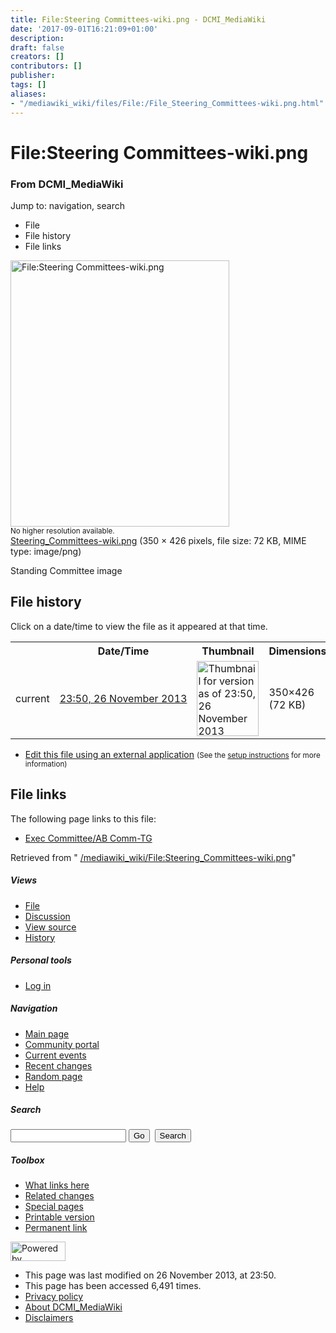 ```yaml
---
title: File:Steering Committees-wiki.png - DCMI_MediaWiki
date: '2017-09-01T16:21:09+01:00'
description: 
draft: false
creators: []
contributors: []
publisher: 
tags: []
aliases:
- "/mediawiki_wiki/files/File:/File_Steering_Committees-wiki.png.html"
---
```


<a id="top"></a>
# File:Steering Committees-wiki.png

### From DCMI\_MediaWiki

Jump to: navigation, search
<!-- start content -->
- File
- File history
- File links

 [<img alt="File:Steering Committees-wiki.png" src="/images/a/a7/Steering_Committees-wiki.png" width="350" height="426">](/mediawiki_wiki/files/Steering_Committees-wiki.png)  
<small>No higher resolution available.</small>  
 [Steering\_Committees-wiki.png](/images/a/a7/Steering_Committees-wiki.png)‎ (350 × 426 pixels, file size: 72 KB, MIME type: image/png)

Standing Committee image

<!-- 
NewPP limit report
Preprocessor node count: 1/1000000
Post-expand include size: 0/2097152 bytes
Template argument size: 0/2097152 bytes
Expensive parser function count: 0/100
-->
## File history

Click on a date/time to view the file as it appeared at that time.

<table class="wikitable filehistory">
  <tr>
    <td></td>
    <th>Date/Time</th>
    <th>Thumbnail</th>
    <th>Dimensions</th>
    <th>User</th>
    <th>Comment</th>
  </tr>
  <tr>
    <td>current</td>
    <td class="filehistory-selected" style="white-space: nowrap;"><a href="/mediawiki_wiki/files/Steering_Committees-wiki.png">23:50, 26 November 2013</a></td>
    <td><a href="/images/a/a7/Steering_Committees-wiki.png"><img alt="Thumbnail for version as of 23:50, 26 November 2013" src="/images/a/a7/Steering_Committees-wiki.png" width="99" height="120"></a></td>
    <td>350×426 <span style="white-space: nowrap;">(72 KB)</span>
    </td>
    <td>
      <a href="/index.php?title=User:StuartSutton&amp;action=edit&amp;redlink=1" class="new mw-userlink" title="User:StuartSutton (page does not exist)">StuartSutton</a> <span style="white-space: nowrap;"> <span class="mw-usertoollinks">(<a href="/index.php?title=User_talk:StuartSutton&amp;action=edit&amp;redlink=1" class="new" title="User talk:StuartSutton (page does not exist)">Talk</a> | <a href="/index.php/Special:Contributions/StuartSutton" title="Special:Contributions/StuartSutton">contribs</a>)</span></span>
    </td>
    <td> <span class="comment">(Standing Committee image)</span>
    </td>
  </tr>
</table>

  

- [Edit this file using an external application](/index.php?title=File:Steering_Committees-wiki.png&action=edit&externaledit=true&mode=file "File:Steering Committees-wiki.png") <small>(See the <a href="http://www.mediawiki.org/wiki/Manual:External_editors" class="external text" rel="nofollow">setup instructions</a> for more information)</small>

## File links

The following page links to this file:

- [Exec Committee/AB Comm-TG](/index.php/Exec_Committee/AB_Comm-TG "Exec Committee/AB Comm-TG")

Retrieved from " [/mediawiki_wiki/File:Steering\_Committees-wiki.png](/mediawiki_wiki/files/File:/File:Steering_Committees-wiki.png.html)"

<!-- end content -->

##### Views

- [File](/mediawiki_wiki/files/File:/File:Steering_Committees-wiki.png.html "View the file page [c]")
- [Discussion](/index.php?title=File_talk:Steering_Committees-wiki.png&action=edit&redlink=1 "Discussion about the content page [t]")
- [View source](/index.php?title=File:Steering_Committees-wiki.png&action=edit "This page is protected.
You can view its source [e]")
- [History](/index.php?title=File:Steering_Committees-wiki.png&action=history "Past revisions of this page [h]")

##### Personal tools

- [Log in](/index.php?title=Special:UserLogin&returnto=File:Steering_Committees-wiki.png "You are encouraged to log in; however, it is not mandatory [o]")

<script type="text/javascript"> if (window.isMSIE55) fixalpha(); </script>

##### Navigation

- [Main page](/index.php/Main_Page "Visit the main page [z]")
- [Community portal](/index.php/DCMI_MediaWiki:Community_portal "About the project, what you can do, where to find things")
- [Current events](/index.php/DCMI_MediaWiki:Current_events "Find background information on current events")
- [Recent changes](/index.php/Special:RecentChanges "The list of recent changes in the wiki [r]")
- [Random page](/index.php/Special:Random "Load a random page [x]")
- [Help](/index.php/Help:Contents "The place to find out")

##### <label for="searchInput">Search</label>

<form action="/index.php" id="searchform">
				<input type="hidden" name="title" value="Special:Search">
				<input id="searchInput" title="Search DCMI_MediaWiki" accesskey="f" type="search" name="search">
				<input type="submit" name="go" class="searchButton" id="searchGoButton" value="Go" title="Go to a page with this exact name if exists"> 
				<input type="submit" name="fulltext" class="searchButton" id="mw-searchButton" value="Search" title="Search the pages for this text">
			</form>

##### Toolbox

- [What links here](/index.php/Special:WhatLinksHere/File:Steering_Committees-wiki.png "List of all wiki pages that link here [j]")
- [Related changes](/index.php/Special:RecentChangesLinked/File:Steering_Committees-wiki.png "Recent changes in pages linked from this page [k]")
- [Special pages](/index.php/Special:SpecialPages "List of all special pages [q]")
- [Printable version](/index.php?title=File:Steering_Committees-wiki.png&printable=yes "Printable version of this page [p]")
- [Permanent link](/index.php?title=File:Steering_Committees-wiki.png&oldid=5576 "Permanent link to this revision of the page")

<!-- end of the left (by default at least) column -->

 [<img src="/skins/common/images/poweredby_mediawiki_88x31.png" height="31" width="88" alt="Powered by MediaWiki">](http://www.mediawiki.org/)

- This page was last modified on 26 November 2013, at 23:50.
- This page has been accessed 6,491 times.
- [Privacy policy](/index.php/DCMI_MediaWiki:Privacy_policy "DCMI MediaWiki:Privacy policy")
- [About DCMI\_MediaWiki](/index.php/DCMI_MediaWiki:About "DCMI MediaWiki:About")
- [Disclaimers](/index.php/DCMI_MediaWiki:General_disclaimer "DCMI MediaWiki:General disclaimer")

<script>if (window.runOnloadHook) runOnloadHook();</script><!-- Served in 0.451 secs. -->
